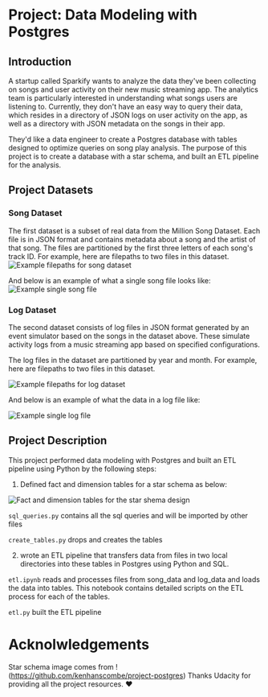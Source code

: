 # Project: Data Modeling with Postgres

## Introduction
A startup called Sparkify wants to analyze the data they've been collecting on songs and user activity on their new music streaming app. The analytics team is particularly interested in understanding what songs users are listening to. Currently, they don't have an easy way to query their data, which resides in a directory of JSON logs on user activity on the app, as well as a directory with JSON metadata on the songs in their app.

They'd like a data engineer to create a Postgres database with tables designed to optimize queries on song play analysis. The purpose of this project is to create a database with a star schema, and built an ETL pipeline for the analysis. 

## Project Datasets
### Song Dataset
The first dataset is a subset of real data from the Million Song Dataset. Each file is in JSON format and contains metadata about a song and the artist of that song. The files are partitioned by the first three letters of each song's track ID. For example, here are filepaths to two files in this dataset.
![Example filepaths for song dataset]()

And below is an example of what a single song file looks like:
![Example single song file]()


### Log Dataset
The second dataset consists of log files in JSON format generated by an event simulator based on the songs in the dataset above. These simulate activity logs from a music streaming app based on specified configurations.

The log files in the dataset are partitioned by year and month. For example, here are filepaths to two files in this dataset.

![Example filepaths for log dataset]()

And below is an example of what the data in a log file like:

![Example single log file]()


## Project Description
This project performed data modeling with Postgres and built an ETL pipeline using Python by the following steps:

1. Defined fact and dimension tables for a star schema as below:

![Fact and dimension tables for the star shema design]()

`sql_queries.py` contains all the sql queries and will be imported by other files

`create_tables.py` drops and creates the tables

2. wrote an ETL pipeline that transfers data from files in two local directories into these tables in Postgres using Python and SQL.

`etl.ipynb` reads and processes files from song_data and log_data and loads the data into tables. This notebook contains detailed scripts on the ETL process for each of the tables.

`etl.py` built the ETL pipeline

# Acknolwledgements
Star schema image comes from !(https://github.com/kenhanscombe/project-postgres)
Thanks Udacity for providing all the project resources. ❤